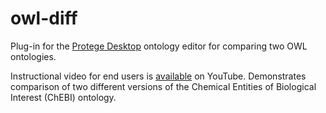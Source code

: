 owl-diff
========

Plug-in for the [Protege Desktop](http://protege.stanford.edu/products.php#desktop-protege) ontology editor for comparing two OWL ontologies.

Instructional video for end users is [available](https://www.youtube.com/watch?v=JzMNDfy4jcg) on YouTube.  Demonstrates comparison of two different versions of the Chemical Entities of Biological Interest (ChEBI) ontology.
